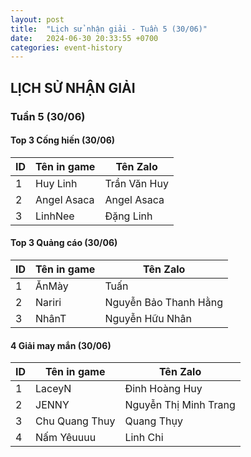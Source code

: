 ```yaml
---
layout: post
title:  "Lịch sử nhận giải - Tuần 5 (30/06)"
date:   2024-06-30 20:33:55 +0700
categories: event-history
---
```

## LỊCH SỬ NHẬN GIẢI

### Tuần 5 (30/06)

#### Top 3 Cống hiến (30/06)

| ID  | Tên in game   | Tên Zalo        |
|-----|---------------|-----------------|
| 1   | Huy Linh | Trần Văn Huy        |
| 2   | Angel Asaca | Angel Asaca |
| 3   | LinhNee | Đặng Linh |

#### Top 3 Quảng cáo (30/06)

| ID  | Tên in game   | Tên Zalo             |
|-----|---------------|----------------------|
| 1   |  ĂnMày | Tuấn             |
| 2   | Nariri | Nguyễn Bảo Thanh Hằng    |
| 3   | NhânT | Nguyễn Hữu Nhân           |

#### 4 Giải may mắn (30/06)

| ID  | Tên in game   | Tên Zalo         |
|-----|---------------|------------------|
| 1   | LaceyN      | Đinh Hoàng Huy     |
| 2   | JENNY | Nguyễn Thị Minh Trang         |
| 3   | Chu Quang Thuy | Quang Thụy      |
| 4   | Nấm Yêuuuu | Linh Chi            |
